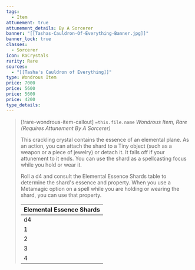 ```yaml
---
tags:
  - Item
attunement: true
attunement_details: By A Sorcerer
banner: "[[Tashas-Cauldron-Of-Everything-Banner.jpg]]"
banner_lock: true
classes:
  - Sorcerer
icon: RaCrystals
rarity: Rare
sources:
  - "[[Tasha's Cauldron of Everything]]"
type: Wondrous Item
price: 7000
price: 5600
price: 5600
price: 4200
type_details:
---
```

>[!rare-wondrous-item-callout] `=this.file.name`
>*Wondrous Item, Rare (Requires Attunement By A Sorcerer)*
>
>This crackling crystal contains the essence of an elemental plane. As an action, you can attach the shard to a Tiny object (such as a weapon or a piece of jewelry) or detach it. It falls off if your attunement to it ends. You can use the shard as a spellcasting focus while you hold or wear it.
>
>Roll a d4 and consult the Elemental Essence Shards table to determine the shard's essence and property. When you use a Metamagic option on a spell while you are holding or wearing the shard, you can use that property.
>
>
>
>| Elemental Essence Shards |
>| --- |
>| d4 | Property |
>| 1 | **Air.** You can immediately fly up to 60 feet without provoking opportunity attacks. |
>| 2 | **Earth.** You gain resistance to a damage type of your choice until the start of your next turn. |
>| 3 | **Fire.** One target of the spell that you can see catches fire. The burning target takes 2d10 fire damage at the start of its next turn, and then the flames go out. |
>| 4 | **Water.** You create a wave of water that bursts out from you in a 10-foot radius. Each creature of your choice that you can see in that area takes 2d6 cold damage and must succeed on a Strength saving throw against your spell save DC or be pushed 10 feet away from you and fall prone. |
>
>
